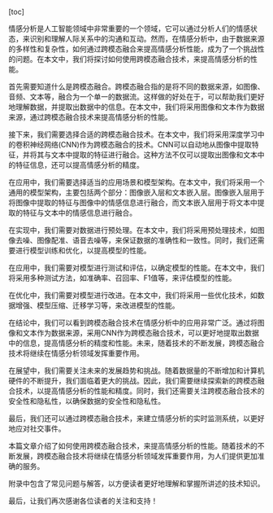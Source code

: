 
[toc]                    
                
                
情感分析是人工智能领域中非常重要的一个领域，它可以通过分析人们的情感状态，来识别和理解人际关系中的沟通和互动。然而，在情感分析中，由于数据来源的多样性和复杂性，如何通过跨模态融合来提高情感分析性能，成为了一个挑战性的问题。在本文中，我们将探讨如何使用跨模态融合技术，来提高情感分析的性能。

首先需要知道什么是跨模态融合。跨模态融合指的是将不同的数据来源，如图像、音频、文本等，融合为一个单一的数据流。这样做的好处在于，可以帮助我们更好地理解数据，并提取出数据中的信息。在本文中，我们将采用图像和文本作为数据来源，通过跨模态融合技术来提高情感分析的性能。

接下来，我们需要选择合适的跨模态融合技术。在本文中，我们将采用深度学习中的卷积神经网络(CNN)作为跨模态融合的技术。CNN可以自动地从图像中提取特征，并将其与文本中提取的特征进行融合。这种方法不仅可以提取出图像和文本中的特征信息，还可以提高情感分析的精度。

在应用中，我们需要选择适当的应用场景和模型架构。在本文中，我们将采用一个通用的模型架构，主要包括两个部分：图像嵌入层和文本嵌入层。图像嵌入层用于将图像中提取的特征与图像中的情感信息进行融合，而文本嵌入层用于将文本中提取的特征与文本中的情感信息进行融合。

在实现中，我们需要对数据进行预处理。在本文中，我们将采用预处理技术，如图像去噪、图像配准、语音去噪等，来保证数据的准确性和一致性。同时，我们还需要进行模型训练和优化，以提高模型的性能。

在应用中，我们需要对模型进行测试和评估，以确定模型的性能。在本文中，我们将采用多种测试方法，如准确率、召回率、F1值等，来评估模型的性能。

在优化中，我们需要对模型进行改进。在本文中，我们将采用一些优化技术，如数据增强、模型压缩、迁移学习等，来改进模型的性能。

在结论中，我们可以看到跨模态融合技术在情感分析中的应用非常广泛。通过将图像和文本作为数据来源，采用CNN作为跨模态融合技术，可以更好地提取出数据中的信息，提高情感分析的精度和性能。未来，随着技术的不断发展，跨模态融合技术将继续在情感分析领域发挥重要作用。

在展望中，我们需要关注未来的发展趋势和挑战。随着数据量的不断增加和计算机硬件的不断提升，我们面临着更大的挑战。因此，我们需要继续探索新的跨模态融合技术，以提高情感分析的性能和精度。同时，我们还需要关注跨模态融合技术的安全性和隐私性，以确保数据的安全性和隐私性。

最后，我们还可以通过跨模态融合技术，来建立情感分析的实时监测系统，以更好地应对社交事件。

本篇文章介绍了如何使用跨模态融合技术，来提高情感分析的性能。随着技术的不断发展，跨模态融合技术将继续在情感分析领域发挥重要作用，为人们提供更加准确的服务。

附录中包含了常见问题与解答，以方便读者更好地理解和掌握所讲述的技术知识。

最后，让我们再次感谢各位读者的关注和支持！

